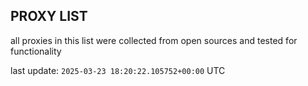 ## PROXY LIST

all proxies in this list were collected from open sources and tested for functionality

last update: `2025-03-23 18:20:22.105752+00:00` UTC